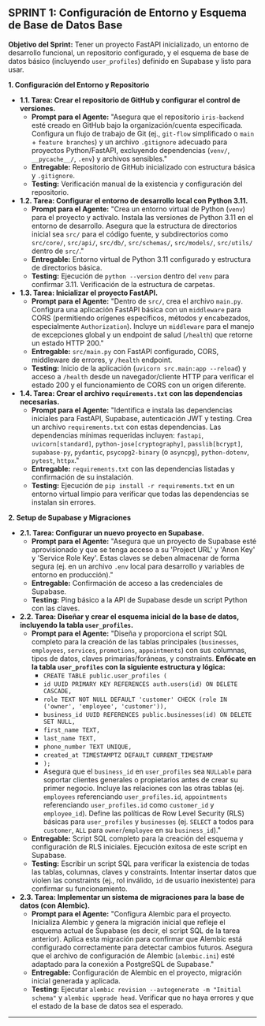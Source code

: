 ## **SPRINT 1: Configuración de Entorno y Esquema de Base de Datos Base**

**Objetivo del Sprint:** Tener un proyecto FastAPI inicializado, un entorno de desarrollo funcional, un repositorio configurado, y el esquema de base de datos básico (incluyendo `user_profiles`) definido en Supabase y listo para usar.

**1\. Configuración del Entorno y Repositorio**

*   **1.1. Tarea: Crear el repositorio de GitHub y configurar el control de versiones.**
    *   **Prompt para el Agente:** "Asegura que el repositorio `iris-backend` esté creado en GitHub bajo la organización/cuenta especificada. Configura un flujo de trabajo de Git (ej., `git-flow` simplificado o `main` + `feature branches`) y un archivo `.gitignore` adecuado para proyectos Python/FastAPI, excluyendo dependencias (`venv/`, `__pycache__/`, `.env`) y archivos sensibles."
    *   **Entregable:** Repositorio de GitHub inicializado con estructura básica y `.gitignore`.
    *   **Testing:** Verificación manual de la existencia y configuración del repositorio.
*   **1.2. Tarea: Configurar el entorno de desarrollo local con Python 3.11.**
    *   **Prompt para el Agente:** "Crea un entorno virtual de Python (`venv`) para el proyecto y actívalo. Instala las versiones de Python 3.11 en el entorno de desarrollo. Asegura que la estructura de directorios inicial sea `src/` para el código fuente, y subdirectorios como `src/core/`, `src/api/`, `src/db/`, `src/schemas/`, `src/models/`, `src/utils/` dentro de `src/`."
    *   **Entregable:** Entorno virtual de Python 3.11 configurado y estructura de directorios básica.
    *   **Testing:** Ejecución de `python --version` dentro del `venv` para confirmar 3.11. Verificación de la estructura de carpetas.
*   **1.3. Tarea: Inicializar el proyecto FastAPI.**
    *   **Prompt para el Agente:** "Dentro de `src/`, crea el archivo `main.py`. Configura una aplicación FastAPI básica con un `middleware` para CORS (permitiendo orígenes específicos, métodos y encabezados, especialmente `Authorization`). Incluye un `middleware` para el manejo de excepciones global y un endpoint de salud (`/health`) que retorne un estado HTTP 200."
    *   **Entregable:** `src/main.py` con FastAPI configurado, CORS, middleware de errores, y `/health` endpoint.
    *   **Testing:** Inicio de la aplicación (`uvicorn src.main:app --reload`) y acceso a `/health` desde un navegador/cliente HTTP para verificar el estado 200 y el funcionamiento de CORS con un origen diferente.
*   **1.4. Tarea: Crear el archivo `requirements.txt` con las dependencias necesarias.**
    *   **Prompt para el Agente:** "Identifica e instala las dependencias iniciales para FastAPI, Supabase, autenticación JWT y testing. Crea un archivo `requirements.txt` con estas dependencias. Las dependencias mínimas requeridas incluyen: `fastapi`, `uvicorn[standard]`, `python-jose[cryptography]`, `passlib[bcrypt]`, `supabase-py`, `pydantic`, `psycopg2-binary` (o `asyncpg`), `python-dotenv`, `pytest`, `httpx`."
    *   **Entregable:** `requirements.txt` con las dependencias listadas y confirmación de su instalación.
    *   **Testing:** Ejecución de `pip install -r requirements.txt` en un entorno virtual limpio para verificar que todas las dependencias se instalan sin errores.

**2\. Setup de Supabase y Migraciones**

*   **2.1. Tarea: Configurar un nuevo proyecto en Supabase.**
    *   **Prompt para el Agente:** "Asegura que un proyecto de Supabase esté aprovisionado y que se tenga acceso a su 'Project URL' y 'Anon Key' y 'Service Role Key'. Estas claves se deben almacenar de forma segura (ej. en un archivo `.env` local para desarrollo y variables de entorno en producción)."
    *   **Entregable:** Confirmación de acceso a las credenciales de Supabase.
    *   **Testing:** Ping básico a la API de Supabase desde un script Python con las claves.
*   **2.2. Tarea: Diseñar y crear el esquema inicial de la base de datos, incluyendo la tabla `user_profiles`.**
    *   **Prompt para el Agente:** "Diseña y proporciona el script SQL completo para la creación de las tablas principales (`businesses`, `employees`, `services`, `promotions`, `appointments`) con sus columnas, tipos de datos, claves primarias/foráneas, y constraints. **Enfócate en la tabla `user_profiles` con la siguiente estructura y lógica:**
        *   `CREATE TABLE public.user_profiles (`
        *   `id UUID PRIMARY KEY REFERENCES auth.users(id) ON DELETE CASCADE,`
        *   `role TEXT NOT NULL DEFAULT 'customer' CHECK (role IN ('owner', 'employee', 'customer')),`
        *   `business_id UUID REFERENCES public.businesses(id) ON DELETE SET NULL,`
        *   `first_name TEXT,`
        *   `last_name TEXT,`
        *   `phone_number TEXT UNIQUE,`
        *   `created_at TIMESTAMPTZ DEFAULT CURRENT_TIMESTAMP`
        *   `);`
        *   Asegura que el `business_id` en `user_profiles` sea `NULLable` para soportar clientes generales o propietarios antes de crear su primer negocio. Incluye las relaciones con las otras tablas (ej. `employees` referenciando `user_profiles.id`, `appointments` referenciando `user_profiles.id` como `customer_id` y `employee_id`). Define las políticas de Row Level Security (RLS) básicas para `user_profiles` y `businesses` (ej. `SELECT` a todos para `customer`, `ALL` para `owner`/`employee` en su `business_id`)."
    *   **Entregable:** Script SQL completo para la creación del esquema y configuración de RLS iniciales. Ejecución exitosa de este script en Supabase.
    *   **Testing:** Escribir un script SQL para verificar la existencia de todas las tablas, columnas, claves y constraints. Intentar insertar datos que violen las constraints (ej., rol inválido, `id` de usuario inexistente) para confirmar su funcionamiento.
*   **2.3. Tarea: Implementar un sistema de migraciones para la base de datos (con Alembic).**
    *   **Prompt para el Agente:** "Configura Alembic para el proyecto. Inicializa Alembic y genera la migración inicial que refleje el esquema actual de Supabase (es decir, el script SQL de la tarea anterior). Aplica esta migración para confirmar que Alembic está configurado correctamente para detectar cambios futuros. Asegura que el archivo de configuración de Alembic (`alembic.ini`) esté adaptado para la conexión a PostgreSQL de Supabase."
    *   **Entregable:** Configuración de Alembic en el proyecto, migración inicial generada y aplicada.
    *   **Testing:** Ejecutar `alembic revision --autogenerate -m "Initial schema"` y `alembic upgrade head`. Verificar que no haya errores y que el estado de la base de datos sea el esperado.

---
